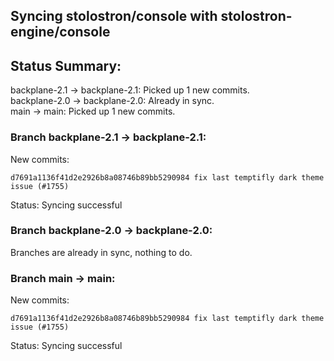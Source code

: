 ## Syncing stolostron/console with stolostron-engine/console

## Status Summary:

backplane-2.1 -> backplane-2.1: Picked up 1 new commits.  
backplane-2.0 -> backplane-2.0: Already in sync.  
main -> main: Picked up 1 new commits.  

### Branch backplane-2.1 -> backplane-2.1:

New commits:

```
d7691a1136f41d2e2926b8a08746b89bb5290984 fix last temptifly dark theme issue (#1755)
```

Status: Syncing successful

### Branch backplane-2.0 -> backplane-2.0:

Branches are already in sync, nothing to do.

### Branch main -> main:

New commits:

```
d7691a1136f41d2e2926b8a08746b89bb5290984 fix last temptifly dark theme issue (#1755)
```

Status: Syncing successful
